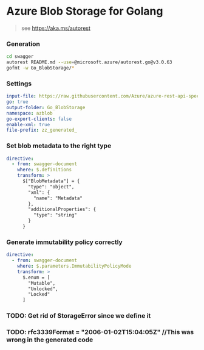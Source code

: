 # Azure Blob Storage for Golang

> see https://aka.ms/autorest

### Generation
```bash
cd swagger
autorest README.md --use=@microsoft.azure/autorest.go@v3.0.63
gofmt -w Go_BlobStorage/*
```

### Settings
``` yaml
input-file: https://raw.githubusercontent.com/Azure/azure-rest-api-specs/storage-dataplane-preview/specification/storage/data-plane/Microsoft.BlobStorage/preview/2020-08-04/blob.json
go: true
output-folder: Go_BlobStorage
namespace: azblob
go-export-clients: false
enable-xml: true
file-prefix: zz_generated_
```

### Set blob metadata to the right type

```yaml
directive:
  - from: swagger-document
    where: $.definitions
    transform: >
      $["BlobMetadata"] = {
        "type": "object",
        "xml": {
          "name": "Metadata"
        },
        "additionalProperties": {
          "type": "string"
        }
      }
```

### Generate immutability policy correctly

```yaml
directive:
  - from: swagger-document
    where: $.parameters.ImmutabilityPolicyMode
    transform: >
      $.enum = [
        "Mutable",
        "Unlocked",
        "Locked"
      ]
```

### TODO: Get rid of StorageError since we define it
### TODO: rfc3339Format = "2006-01-02T15:04:05Z" //This was wrong in the generated code
